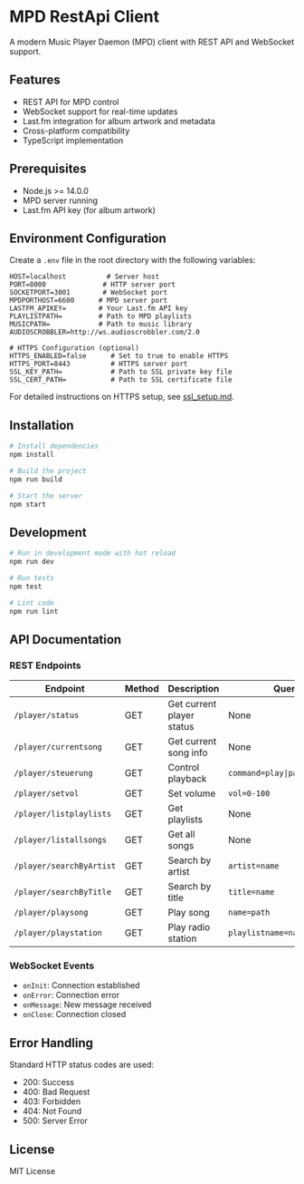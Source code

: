 # MPD RestApi Client

A modern Music Player Daemon (MPD) client with REST API and WebSocket support.

## Features
- REST API for MPD control
- WebSocket support for real-time updates
- Last.fm integration for album artwork and metadata
- Cross-platform compatibility
- TypeScript implementation

## Prerequisites
- Node.js >= 14.0.0
- MPD server running
- Last.fm API key (for album artwork)

## Environment Configuration
Create a `.env` file in the root directory with the following variables:

```properties
HOST=localhost          # Server host
PORT=8000              # HTTP server port
SOCKETPORT=3001        # WebSocket port
MPDPORTHOST=6600      # MPD server port
LASTFM_APIKEY=        # Your Last.fm API key
PLAYLISTPATH=         # Path to MPD playlists
MUSICPATH=            # Path to music library
AUDIOSCROBBLER=http://ws.audioscrobbler.com/2.0

# HTTPS Configuration (optional)
HTTPS_ENABLED=false      # Set to true to enable HTTPS
HTTPS_PORT=8443          # HTTPS server port
SSL_KEY_PATH=            # Path to SSL private key file
SSL_CERT_PATH=           # Path to SSL certificate file
```

For detailed instructions on HTTPS setup, see [ssl_setup.md](ssl_setup.md).

## Installation

```bash
# Install dependencies
npm install

# Build the project
npm run build

# Start the server
npm start
```

## Development

```bash
# Run in development mode with hot reload
npm run dev

# Run tests
npm test

# Lint code
npm run lint
```

## API Documentation

### REST Endpoints

| Endpoint | Method | Description | Query Parameters |
|----------|--------|-------------|------------------|
| `/player/status` | GET | Get current player status | None |
| `/player/currentsong` | GET | Get current song info | None |
| `/player/steuerung` | GET | Control playback | `command=play\|pause\|stop\|next\|previous` |
| `/player/setvol` | GET | Set volume | `vol=0-100` |
| `/player/listplaylists` | GET | Get playlists | None |
| `/player/listallsongs` | GET | Get all songs | None |
| `/player/searchByArtist` | GET | Search by artist | `artist=name` |
| `/player/searchByTitle` | GET | Search by title | `title=name` |
| `/player/playsong` | GET | Play song | `name=path` |
| `/player/playstation` | GET | Play radio station | `playlistname=name&stationname=station` |

### WebSocket Events
- `onInit`: Connection established
- `onError`: Connection error
- `onMessage`: New message received
- `onClose`: Connection closed

## Error Handling
Standard HTTP status codes are used:
- 200: Success
- 400: Bad Request
- 403: Forbidden
- 404: Not Found
- 500: Server Error

## License
MIT License
